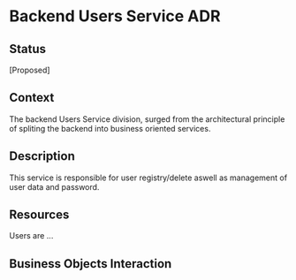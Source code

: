 # Backend Users Service ADR

## Status

[Proposed]

## Context

The backend Users Service division, surged from the architectural principle of spliting the backend into business oriented services. 

## Description

This service is responsible for user registry/delete aswell as management of user data and password.

## Resources

Users are ...

## Business Objects Interaction